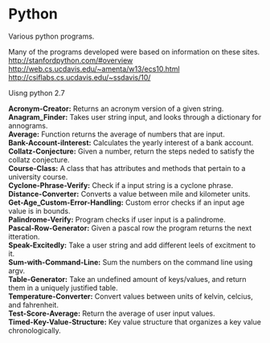 # Python
Various python programs.


Many of the programs developed were based on information on these sites. 
http://stanfordpython.com/#overview
http://web.cs.ucdavis.edu/~amenta/w13/ecs10.html
http://csiflabs.cs.ucdavis.edu/~ssdavis/10/


Uisng python 2.7

<b>Acronym-Creator:</b> Returns an acronym version of a given string.<br />
<b>Anagram_Finder:</b> Takes user string input, and looks through a dictionary for annograms.<br />
<b>Average:</b> Function returns the average of numbers that are input.<br />
<b>Bank-Account-iInterest:</b> Calculates the yearly interest of a bank account.<br />
<b>Collatz-Conjecture:</b> Given a number, return the steps neded to satisfy the collatz conjecture.<br />
<b>Course-Class:</b> A class that has attributes and methods that pertain to a university course.<br />
<b>Cyclone-Phrase-Verify:</b> Check if a input string is a cyclone phrase.<br />
<b>Distance-Converter:</b> Converts a value between mile and kilometer units.<br />
<b>Get-Age_Custom-Error-Handling:</b> Custom error checks if an input age value is in bounds.<br />
<b>Palindrome-Verify:</b> Program checks if user input is a palindrome.<br />
<b>Pascal-Row-Generator:</b> Given a pascal row the program returns the next itteration.<br />
<b>Speak-Excitedly:</b> Take a user string and add different leels of excitment to it.<br />
<b>Sum-with-Command-Line:</b> Sum the numbers on the command line using argv.<br />
<b>Table-Generator:</b> Take an undefined amount of keys/values, and return them in a uniquely justified table.<br />
<b>Temperature-Converter:</b> Convert values between units of kelvin, celcius, and fahrenheit.<br />
<b>Test-Score-Average:</b> Return the average of user input values.<br />
<b>Timed-Key-Value-Structure:</b> Key value structure that organizes a key value chronologically.<br /> 


